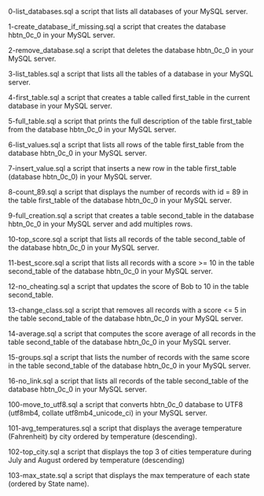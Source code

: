 0-list_databases.sql			a script that lists all databases of your MySQL server.


1-create_database_if_missing.sql	a script that creates the database hbtn_0c_0 in your MySQL server.


2-remove_database.sql			a script that deletes the database hbtn_0c_0 in your MySQL server.


3-list_tables.sql				a script that lists all the tables of a database in your MySQL server.


4-first_table.sql				a script that creates a table called first_table in the current database in your MySQL server.


5-full_table.sql				a script that prints the full description of the table first_table from the database hbtn_0c_0 in your MySQL server.


6-list_values.sql				a script that lists all rows of the table first_table from the database hbtn_0c_0 in your MySQL server.


7-insert_value.sql			a script that inserts a new row in the table first_table (database hbtn_0c_0) in your MySQL server.


8-count_89.sql				a script that displays the number of records with id = 89 in the table first_table of the database hbtn_0c_0 in your MySQL server.


9-full_creation.sql			a script that creates a table second_table in the database hbtn_0c_0 in your MySQL server and add multiples rows.


10-top_score.sql				a script that lists all records of the table second_table of the database hbtn_0c_0 in your MySQL server.


11-best_score.sql				a script that lists all records with a score >= 10 in the table second_table of the database hbtn_0c_0 in your MySQL server.


12-no_cheating.sql			a script that updates the score of Bob to 10 in the table second_table.


13-change_class.sql			a script that removes all records with a score <= 5 in the table second_table of the database hbtn_0c_0 in your MySQL server.


14-average.sql				a script that computes the score average of all records in the table second_table of the database hbtn_0c_0 in your MySQL server.


15-groups.sql				a script that lists the number of records with the same score in the table second_table of the database hbtn_0c_0 in your MySQL server.


16-no_link.sql				a script that lists all records of the table second_table of the database hbtn_0c_0 in your MySQL server.


100-move_to_utf8.sql			a script that converts hbtn_0c_0 database to UTF8 (utf8mb4, collate utf8mb4_unicode_ci) in your MySQL server.


101-avg_temperatures.sql		a script that displays the average temperature (Fahrenheit) by city ordered by temperature (descending).


102-top_city.sql				a script that displays the top 3 of cities temperature during July and August ordered by temperature (descending)


103-max_state.sql				a script that displays the max temperature of each state (ordered by State name).



